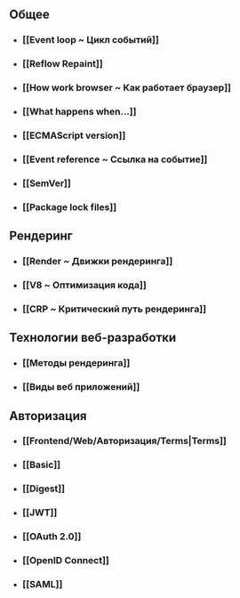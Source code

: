 ## Общее
- ### [[Event loop ~ Цикл событий]]
- ### [[Reflow Repaint]]
- ### [[How work browser ~ Как работает браузер]]
- ### [[What happens when...]]
- ### [[ECMAScript version]]
- ### [[Event reference ~ Ссылка на событие]]
- ### [[SemVer]]
- ### [[Package lock files]]
## Рендеринг
- ### [[Render ~ Движки рендеринга]]
- ### [[V8 ~ Оптимизация кода]]
- ### [[CRP ~ Критический путь рендеринга]]
## Технологии веб-разработки
- ### [[Методы рендеринга]]
- ### [[Виды веб приложений]]
## Авторизация
- ### [[Frontend/Web/Авторизация/Terms|Terms]]
- ### [[Basic]]
- ### [[Digest]]
- ### [[JWT]]
- ### [[OAuth 2.0]]
- ### [[OpenID Connect]]
- ### [[SAML]]